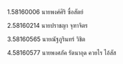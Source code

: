 1.58160006 นายพงศ์ศิริ ซื่อสัตย์

2.58160214 นายปราชญา จุฑาจิตร

3.58160565 นายณัฐภูรินทร์ วิชิต

4.58160577 นายพงศภัค รัตนาอุด
ควยไร ไอ้สัส
